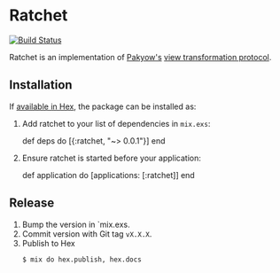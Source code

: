 # Ratchet

[![Build Status](https://travis-ci.org/iamvery/ratchet.svg?branch=master)](https://travis-ci.org/iamvery/ratchet)

Ratchet is an implementation of [Pakyow's][pakyow] [view transformation protocol][vtp].

## Installation

If [available in Hex](https://hex.pm/docs/publish), the package can be installed as:

  1. Add ratchet to your list of dependencies in `mix.exs`:

        def deps do
          [{:ratchet, "~> 0.0.1"}]
        end

  2. Ensure ratchet is started before your application:

        def application do
          [applications: [:ratchet]]
        end


[pakyow]: https://pakyow.org
[vtp]: https://pakyow.org/docs/concepts/view-transformation-protocol

## Release

1. Bump the version in `mix.exs.
1. Commit version with Git tag `vX.X.X`.
1. Publish to Hex
   ```
   $ mix do hex.publish, hex.docs
   ```
